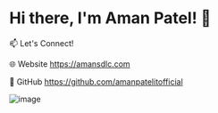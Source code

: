 # Hi there, I'm Aman Patel! 👋

📫 Let's Connect!

🌐 Website https://amansdlc.com

🐙 GitHub https://github.com/amanpatelitofficial

![image](https://github.com/user-attachments/assets/601ff19d-8d86-440c-82e4-bd8cb8f0c22e)


